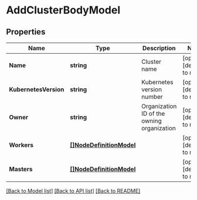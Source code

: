 # AddClusterBodyModel

## Properties
Name | Type | Description | Notes
------------ | ------------- | ------------- | -------------
**Name** | **string** | Cluster name | [optional] [default to null]
**KubernetesVersion** | **string** | Kubernetes version number | [optional] [default to null]
**Owner** | **string** | Organization ID of the owning organization | [optional] [default to null]
**Workers** | [**[]NodeDefinitionModel**](NodeDefinitionModel.md) |  | [optional] [default to null]
**Masters** | [**[]NodeDefinitionModel**](NodeDefinitionModel.md) |  | [optional] [default to null]

[[Back to Model list]](../README.md#documentation-for-models) [[Back to API list]](../README.md#documentation-for-api-endpoints) [[Back to README]](../README.md)


